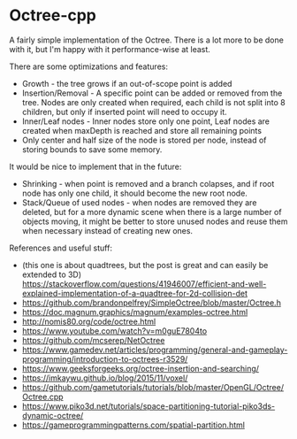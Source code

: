 # Octree-cpp

A fairly simple implementation of the Octree. There is a lot more to be done with it, but I'm happy with it performance-wise at least.

There are some optimizations and features:
- Growth - the tree grows if an out-of-scope point is added
- Insertion/Removal - A specific point can be added or removed from the tree. Nodes are only created when required, each child is not split into 8 children, but only if inserted point will need to occupy it.
- Inner/Leaf nodes - Inner nodes store only one point, Leaf nodes are created when maxDepth is reached and store all remaining points
- Only center and half size of the node is stored per node, instead of storing bounds to save some memory.

It would be nice to implement that in the future:
- Shrinking - when point is removed and a branch colapses, and if root node has only one child, it should become the new root node.
- Stack/Queue of used nodes - when nodes are removed they are deleted, but for a more dynamic scene when there is a large number of objects moving, it might be better to store unused nodes and reuse them when necessary instead of creating new ones.


References and useful stuff:
- (this one is about quadtrees, but the post is great and can easily be extended to 3D) https://stackoverflow.com/questions/41946007/efficient-and-well-explained-implementation-of-a-quadtree-for-2d-collision-det
- https://github.com/brandonpelfrey/SimpleOctree/blob/master/Octree.h
- https://doc.magnum.graphics/magnum/examples-octree.html
- http://nomis80.org/code/octree.html
- https://www.youtube.com/watch?v=m0guE7804to
- https://github.com/mcserep/NetOctree
- https://www.gamedev.net/articles/programming/general-and-gameplay-programming/introduction-to-octrees-r3529/
- https://www.geeksforgeeks.org/octree-insertion-and-searching/
- https://imkaywu.github.io/blog/2015/11/voxel/
- https://github.com/gametutorials/tutorials/blob/master/OpenGL/Octree/Octree.cpp
- https://www.piko3d.net/tutorials/space-partitioning-tutorial-piko3ds-dynamic-octree/
- https://gameprogrammingpatterns.com/spatial-partition.html
